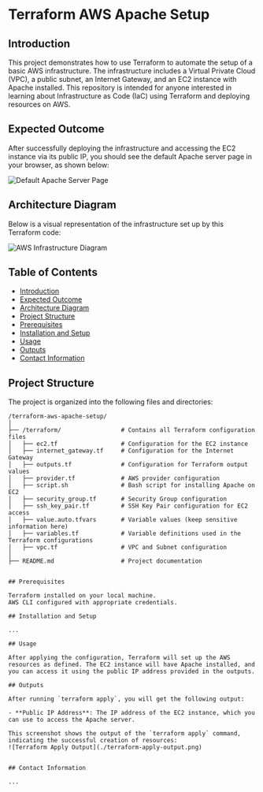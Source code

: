 # Terraform AWS Apache Setup

## Introduction

This project demonstrates how to use Terraform to automate the setup of a basic AWS infrastructure. The infrastructure includes a Virtual Private Cloud (VPC), a public subnet, an Internet Gateway, and an EC2 instance with Apache installed. This repository is intended for anyone interested in learning about Infrastructure as Code (IaC) using Terraform and deploying resources on AWS.

## Expected Outcome

After successfully deploying the infrastructure and accessing the EC2 instance via its public IP, you should see the default Apache server page in your browser, as shown below:

![Default Apache Server Page](./apache-default-page.png)


## Architecture Diagram

Below is a visual representation of the infrastructure set up by this Terraform code:

![AWS Infrastructure Diagram](./infrastructure-diagram.png)

## Table of Contents

- [Introduction](#introduction)
- [Expected Outcome](#expected-outcome)
- [Architecture Diagram](#architecture-diagram)
- [Project Structure](#project-structure)
- [Prerequisites](#prerequisites)
- [Installation and Setup](#installation-and-setup)
- [Usage](#usage)
- [Outputs](#outputs)
- [Contact Information](#contact-information)

## Project Structure

The project is organized into the following files and directories:

```plaintext
/terraform-aws-apache-setup/
│
├── /terraform/                 # Contains all Terraform configuration files
│   ├── ec2.tf                  # Configuration for the EC2 instance
│   ├── internet_gateway.tf     # Configuration for the Internet Gateway
│   ├── outputs.tf              # Configuration for Terraform output values
│   ├── provider.tf             # AWS provider configuration
│   ├── script.sh               # Bash script for installing Apache on EC2
│   ├── security_group.tf       # Security Group configuration
│   ├── ssh_key_pair.tf         # SSH Key Pair configuration for EC2 access
│   ├── value.auto.tfvars       # Variable values (keep sensitive information here)
│   ├── variables.tf            # Variable definitions used in the Terraform configurations
│   ├── vpc.tf                  # VPC and Subnet configuration
│
├── README.md                   # Project documentation


## Prerequisites

Terraform installed on your local machine.
AWS CLI configured with appropriate credentials.

## Installation and Setup

...

## Usage

After applying the configuration, Terraform will set up the AWS resources as defined. The EC2 instance will have Apache installed, and you can access it using the public IP address provided in the outputs.

## Outputs

After running `terraform apply`, you will get the following output:

- **Public IP Address**: The IP address of the EC2 instance, which you can use to access the Apache server.
  
This screenshot shows the output of the `terraform apply` command, indicating the successful creation of resources:
![Terraform Apply Output](./terraform-apply-output.png)


## Contact Information

...
